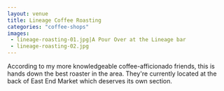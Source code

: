 ```yaml
---
layout: venue
title: Lineage Coffee Roasting
categories: "coffee-shops"
images:
 - lineage-roasting-01.jpg|A Pour Over at the Lineage bar
 - lineage-roasting-02.jpg
---
```


According to my more knowledgeable coffee-afficionado friends, this is
hands down the best roaster in the area. They're currently located at the
back of East End Market which deserves its own section.
